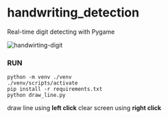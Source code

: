# handwriting_detection

Real-time digit detecting with Pygame

![handwirting-digit](https://user-images.githubusercontent.com/74141558/224471058-2ed6e9e3-391f-4528-887d-f574dfd75b61.gif)

### RUN

```
python -m venv ./venv
./venv/scripts/activate
pip install -r requirements.txt
python draw_line.py
```
draw line using **left click** 
clear screen using **right click**

